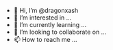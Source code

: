 - 👋 Hi, I’m @dragonxash
- 👀 I’m interested in ...
- 🌱 I’m currently learning ...
- 💞️ I’m looking to collaborate on ...
- 📫 How to reach me ...

<!---
dragonxash/dragonxash is a ✨ special ✨ repository because its `README.md` (this file) appears on your GitHub profile.
You can click the Preview link to take a look at your changes.
--->
